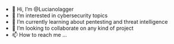 - 👋 Hi, I’m @Lucianolagger
- 👀 I’m interested in cybersecurity topics
- 🌱 I’m currently learning about pentesting and threat intelligence
- 💞️ I’m looking to collaborate on any kind of project 
- 📫 How to reach me ...

<!---
Lucianolagger/Lucianolagger is a ✨ special ✨ repository because its `README.md` (this file) appears on your GitHub profile.
You can click the Preview link to take a look at your changes.
--->
